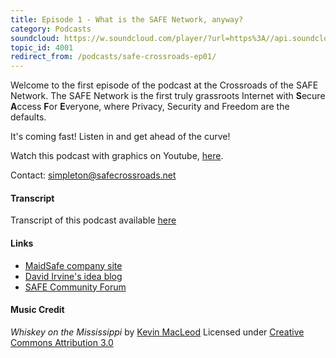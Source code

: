```yaml
---
title: Episode 1 - What is the SAFE Network, anyway?
category: Podcasts
soundcloud: https://w.soundcloud.com/player/?url=https%3A//api.soundcloud.com/tracks/201983931
topic_id: 4001
redirect_from: /podcasts/safe-crossroads-ep01/
---
```


Welcome to the first episode of the podcast at the Crossroads of the SAFE Network. The SAFE Network is the first truly grassroots Internet with **S**ecure **A**ccess **F**or **E**veryone, where Privacy, Security and Freedom are the defaults.

It's coming fast! Listen in and get ahead of the curve!

<!-- more -->

Watch this podcast with graphics on Youtube, [here](https://www.youtube.com/watch?v=y1KGP7O_4ow).

Contact: [simpleton@safecrossroads.net](mailto:simpleton@safecrossroads.net)

#### Transcript

Transcript of this podcast available [here](https://www.slideshare.net/simpletonsafe/safecrossroads-ep01)

#### Links

- [MaidSafe company site](https://maidsafe.net)
- [David Irvine's idea blog](https://metaquestions.me)
- [SAFE Community Forum](https://safenetforum.org)

#### Music Credit

_Whiskey on the Mississippi_ by [Kevin MacLeod](http://incompetech.com)
Licensed under [Creative Commons Attribution 3.0](http://creativecommons.org/licenses/by/3.0/)
